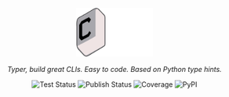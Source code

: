 <p align="center">
  <img src="assets/licenses/COOKTITLE.png" alt="COOK" height="100">
</p>



<p align="center"><i>Typer, build great CLIs. Easy to code. Based on Python type hints.</i></p>

<p align="center">
  <img alt="Test Status" src="https://img.shields.io/badge/Test-passing-brightgreen?style=flat-square">
  <img alt="Publish Status" src="https://img.shields.io/badge/Publish-passing-brightgreen?style=flat-square">
  <img alt="Coverage" src="https://img.shields.io/badge/coverage-100%25-brightgreen?style=flat-square">
  <img alt="PyPI" src="https://img.shields.io/badge/pypi%20package-v0.16.0-brightgreen?style=flat-square">
</p>
